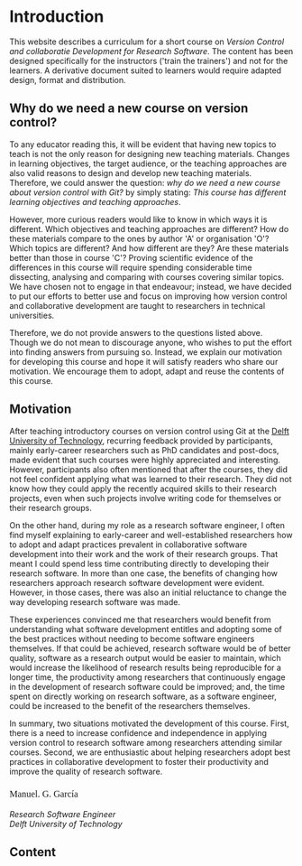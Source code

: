 <link rel="preconnect" href="https://fonts.googleapis.com">
<link rel="preconnect" href="https://fonts.gstatic.com" crossorigin>
<link href="https://fonts.googleapis.com/css2?family=Dancing+Script:wght@400..700&display=swap" rel="stylesheet">
<style>
h3.dancing {
  font-family: "Dancing Script", cursive;
  font-optical-sizing: auto;
  font-weight: 500;
  font-style: normal;
}
</style>


# Introduction

This website describes a curriculum for a short course on *Version Control and collaboratie Development for Research Software*. 
The content has been designed specifically for the instructors ('train the trainers') and not for the learners. A derivative document suited to learners would require adapted design, format and distribution.

## Why do we need a new course on version control?
To any educator reading this, it will be evident that having new topics to teach is not the only reason for designing new teaching materials. 
Changes in learning objectives, the target audience, or the teaching approaches are also valid reasons to 
design and develop new teaching materials.  
Therefore, we could answer the question: *why do we need a new course  about version control with Git?* by simply stating: 
*This course has different learning objectives and teaching approaches*. 

However, more curious readers would like to know in which ways it is different. Which objectives and teaching approaches are different? 
How do these materials compare to the ones by author 'A' or organisation 'O'? 
Which topics are different? And how different are they? 
Are these materials better than those in course 'C'?
Proving scientific evidence of the differences in this course will require spending considerable time dissecting, analysing and comparing with courses covering similar topics.
We have chosen not to engage in that endeavour; instead, we have decided to put our efforts to better use and focus on improving how version control and collaborative development are taught to researchers in technical universities.

Therefore, we do not provide answers to the questions listed above. Though we do not mean to discourage anyone, 
who wishes to put the effort into finding answers from pursuing so. 
Instead, we explain our motivation for developing this course and hope it will satisfy readers who share our motivation. We encourage them to adopt, adapt and reuse the contents of this course.

## Motivation
After teaching introductory courses on version control using Git at the [Delft University of Technology](https://www.tudelft.nl/), 
recurring feedback provided by participants, mainly early-career researchers such as PhD candidates and post-docs, made evident that such courses were highly appreciated and interesting. However, participants also often mentioned that after the courses, they did not feel confident applying what was learned to their research.
They did not know how they could apply the recently acquired skills to their research projects, 
even when such projects involve writing code for themselves or their research groups.

On the other hand, during my role as a research software engineer, I often find myself explaining to early-career and well-established researchers how to adopt and adapt practices prevalent in collaborative software development into their work and the work of their research groups. That meant I could spend less time contributing directly to developing their research software. In more than one case, the benefits of changing how researchers approach research software development were evident. 
However, in those cases, there was also an initial reluctance to change the way developing research software was made. 

These experiences convinced me that researchers would benefit from understanding what software development entitles and adopting some of the best practices without needing to become software engineers themselves. 
If that could be achieved, research software would be of better quality, software as a research output would be easier to maintain, which would increase the likelihood of research results being reproducible for a longer time, the productivity among researchers that continuously engage in the development of research software could be improved; and,  the time spent on directly working on research software, as a software engineer, could be increased to the benefit of the researchers themselves. 

In summary, two situations motivated the development of this course. First, there is a need to increase confidence and independence in applying version control to research software among researchers attending similar courses. Second, we are enthusiastic about helping researchers adopt best practices in collaborative development to foster their productivity and improve the quality of research software. 

<h3 class="dancing">Manuel. G. García</h3>

*Research Software Engineer* <br>
*Delft University of Technology*

## Content

```{tableofcontents}
```

